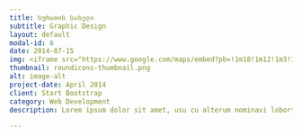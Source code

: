 ```yaml
---
title: სურათის სახელი
subtitle: Graphic Design
layout: default
modal-id: 6
date: 2014-07-15
img: <iframe src="https://www.google.com/maps/embed?pb=!1m18!1m12!1m3!1d2975.6859693111223!2d44.78326961535154!3d41.77042797923079!2m3!1f0!2f0!3f0!3m2!1i1024!2i768!4f13.1!3m3!1m2!1s0x40446d9062c103d3%3A0xf207f53910247c57!2s35+Ksani+St%2C+Tbilisi!5e0!3m2!1sen!2sge!4v1474553007036" width="400" height="300" frameborder="0" style="border:0" allowfullscreen></iframe>
thumbnail: roundicons-thumbnail.png
alt: image-alt
project-date: April 2014
client: Start Bootstrap
category: Web Development
description: Lorem ipsum dolor sit amet, usu cu alterum nominavi lobortis. At duo novum diceret. Tantas apeirian vix et, usu sanctus postulant inciderint ut, populo diceret necessitatibus in vim. Cu eum dicam feugiat noluisse.

---
```


